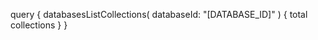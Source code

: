 query {
    databasesListCollections(
        databaseId: "[DATABASE_ID]"
    ) {
        total
        collections
    }
}